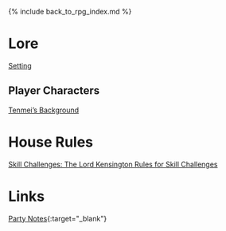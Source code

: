 ---
---

{% include back_to_rpg_index.md %}

# Lore

[Setting](World/Setting.html)  

## Player Characters

[Tenmei’s Background](World/TenmeiBackground.html)  

# House Rules

[Skill Challenges: The Lord Kensington Rules for Skill Challenges](Rules/HouseRules.html#skill-challenges)  

# Links

[Party Notes](https://docs.google.com/document/d/11laKVBr63GlmA-MgZSS3OkvUpkoE_W_gK93dedH7gdU/edit){:target="_blank"}  
